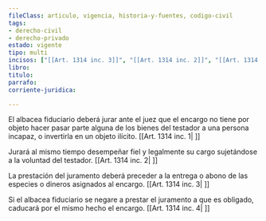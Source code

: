 ```yaml
---
fileClass: articulo, vigencia, historia-y-fuentes, codigo-civil
tags:
- derecho-civil
- derecho-privado
estado: vigente
tipo: multi
incisos: ["[[Art. 1314 inc. 3]]", "[[Art. 1314 inc. 2]]", "[[Art. 1314 inc. 1]]", "[[Art. 1314 inc. 4]]"]
libro:
titulo:
parrafo:
corriente-juridica:

---
```

El albacea fiduciario deberá jurar ante el juez que el encargo no tiene por objeto hacer pasar parte alguna de los bienes del testador a una persona incapaz, o invertirla en un objeto ilícito. [[Art. 1314 inc. 1| ]]

Jurará al mismo tiempo desempeñar fiel y legalmente su cargo sujetándose a la voluntad del testador. [[Art. 1314 inc. 2| ]]

La prestación del juramento deberá preceder a la entrega o abono de las especies o dineros asignados al encargo. [[Art. 1314 inc. 3| ]]

Si el albacea fiduciario se negare a prestar el juramento a que es obligado, caducará por el mismo hecho el encargo. [[Art. 1314 inc. 4| ]]